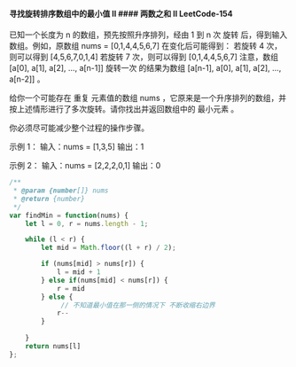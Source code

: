 #### 寻找旋转排序数组中的最小值 II #### 两数之和 II LeetCode-154
已知一个长度为 n 的数组，预先按照升序排列，经由 1 到 n 次 旋转 后，得到输入数组。例如，原数组 nums = [0,1,4,4,5,6,7] 在变化后可能得到：
若旋转 4 次，则可以得到 [4,5,6,7,0,1,4]
若旋转 7 次，则可以得到 [0,1,4,4,5,6,7]
注意，数组 [a[0], a[1], a[2], ..., a[n-1]] 旋转一次 的结果为数组 [a[n-1], a[0], a[1], a[2], ..., a[n-2]] 。

给你一个可能存在 重复 元素值的数组 nums ，它原来是一个升序排列的数组，并按上述情形进行了多次旋转。请你找出并返回数组中的 最小元素 。

你必须尽可能减少整个过程的操作步骤。

示例 1：
输入：nums = [1,3,5]
输出：1

示例 2：
输入：nums = [2,2,2,0,1]
输出：0

```js
/**
 * @param {number[]} nums
 * @return {number}
 */
var findMin = function(nums) {
    let l = 0, r = nums.length - 1;

    while (l < r) {
        let mid = Math.floor((l + r) / 2);

        if (nums[mid] > nums[r]) {
            l = mid + 1
        } else if(nums[mid] < nums[r]) {
            r = mid
        } else {
             // 不知道最小值在那一侧的情况下 不断收缩右边界
            r--
        }
        
    }
    return nums[l]
};
```